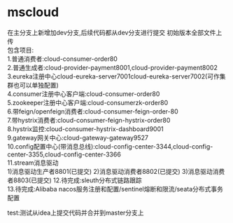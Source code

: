 # mscloud
在主分支上新增加dev分支,后续代码都从dev分支进行提交
初始版本全部文件上传  
包含项目:  
  1.普通消费者:cloud-consumer-order80  
  2.普通生成者:cloud-provider-payment8001,cloud-provider-payment8002  
  3.eureka注册中心cloud-eureka-server7001cloud-eureka-server7002(可作集群也可以单独配置)  
  4.consumer注册中心客户端:cloud-consumer-order80  
  5.zookeeper注册中心客户端:cloud-consumerzk-order80  
  6.带feign/openfeign消费者:cloud-consumer-feign-order-80  
  7.带hystrix消费者:cloud-consumer-feign-hystrix-order80  
  8.hystrix监控:cloud-consumer-hystrix-dashboard9001  
  9.gateway网关中心:cloud-gateway-gateway9527  
  10.config配置中心(带消息总线):cloud-config-center-3344,cloud-config-center-3355,cloud-config-center-3366  
  11.stream消息驱动  
    1)消息驱动生产者8801(已提交)
    2)消息驱动消费者8802(已提交)
    3)消息驱动消费者8803(已提交)
  12.待完成:sleuth分布式链路跟踪  
  13.待完成:Alibaba nacos服务注册和配置/sentinel熔断和限流/seata分布式事务配置  
  


test:测试从idea上提交代码并合并到master分支上
